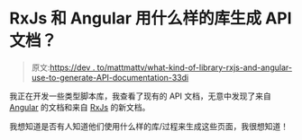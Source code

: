 # RxJs 和 Angular 用什么样的库生成 API 文档？

> 原文:[https://dev . to/mattmattv/what-kind-of-library-rxjs-and-angular-use-to-generate-API-documentation-33di](https://dev.to/mattmattv/what-kind-of-library-rxjs-and-angular-use-to-generate-api-documentation--33di)

我正在开发一些类型脚本库，我查看了现有的 API 文档，无意中发现了来自 [Angular](https://angular.io/api) 的文档和来自 [RxJs](https://rxjs-dev.firebaseapp.com/api) 的新文档。

我想知道是否有人知道他们使用什么样的库/过程来生成这些页面，我很想知道！